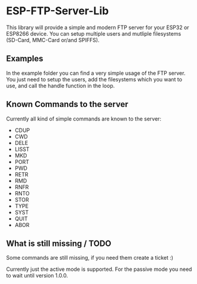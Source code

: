 # ESP-FTP-Server-Lib

This library will provide a simple and modern FTP server for your ESP32 or ESP8266 device.
You can setup multiple users and mutliple filesystems (SD-Card, MMC-Card or/and SPIFFS).

## Examples

In the example folder you can find a very simple usage of the FTP server. You just need to setup the users, add the filesystems which you want to use, and call the handle function in the loop.

## Known Commands to the server

Currently all kind of simple commands are known to the server:
* CDUP
* CWD
* DELE
* LISST
* MKD
* PORT
* PWD
* RETR
* RMD
* RNFR
* RNTO
* STOR
* TYPE
* SYST
* QUIT
* ABOR

## What is still missing / TODO

Some commands are still missing, if you need them create a ticket :)

Currently just the active mode is supported. For the passive mode you need to wait until version 1.0.0.
